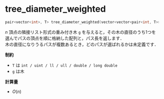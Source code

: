 # tree_diameter_weighted

```cpp
pair<vector<int>, T> tree_diameter_weighted(vector<vector<pair<int, T>>> g)
```

$n$ 頂点の隣接リスト形式の重み付き木 `g` を与えると，その木の直径のうち1つを選んでパスの頂点を順に格納した配列と，パス長を返します．<br> 
木の直径になりうるパスが複数あるとき，どのパスが選ばれるかは未定義です．

**制約**

- `T` は `int / uint / ll / ull / double / long double`
- `g` は木

**計算量**

- $O(n)$